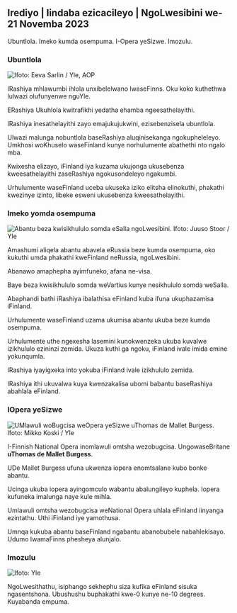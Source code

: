 ## Irediyo \| Iindaba ezicacileyo \| NgoLwesibini we-21 Novemba 2023

Ubuntlola. Imeko kumda osempuma. I-Opera yeSizwe. Imozulu.

### Ubuntlola

![ Ifoto: Eeva Sarlin / Yle, AOP](https://images.cdn.yle.fi/image/upload/c_crop,h_562,w_1000,x_0,y_32/ar_1.7777777777777777,c_fill,g_faces_10,whdpr_1.0/q_auto:eco/f_auto/fl_lossy/v1700569701/39-1204215655ca2203557b)

IRashiya mhlawumbi ihlola unxibelelwano lwaseFinns. Oku koko kuthethwa lulwazi olufunyenwe nguYle.

ERashiya Ukuhlola kwitrafikhi yedatha ehamba ngeesathelayithi.

IRashiya inesathelayithi zayo emajukujukwini, ezisebenzisela ubuntlola.

Ulwazi malunga nobuntlola baseRashiya aluqinisekanga ngokupheleleyo. Umkhosi woKhuselo waseFinland kunye norhulumente abathethi nto ngalo mba.

Kwixesha elizayo, iFinland iya kuzama ukujonga ukusebenza kweesathelayithi zaseRashiya ngokusondeleyo ngakumbi.

Urhulumente waseFinland uceba ukuseka iziko elitsha elinokuthi, phakathi kwezinye izinto, libeke esweni ukusebenza kweesathelayithi.

### Imeko yomda osempuma

![Abantu beza kwisikhululo somda eSalla ngoLwesibini. Ifoto: Juuso Stoor / Yle](https://images.cdn.yle.fi/image/upload/c_crop,h_2515,w_4470,x_0,y_0/ar_1.7777777777777777,c_fill,g_faces,h_675/0/0.q_auto:eco/f_auto/fl_lossy/v1700575368/39-1203513655b5b4d432e9)

Amashumi aliqela abantu abavela eRussia beze kumda osempuma, oko kukuthi umda phakathi kweFinland neRussia, ngoLwesibini.

Abanawo amaphepha ayimfuneko, afana ne-visa.

Baye beza kwisikhululo somda weVartius kunye nesikhululo somda weSalla.

Abaphandi bathi iRashiya ibalathisa eFinland kuba ifuna ukuphazamisa iFinland.

Urhulumente waseFinland uzama ukumisa abantu ukuba beze kumda osempuma.

Urhulumente uthe ngexesha lasemini kunokwenzeka ukuba kuvalwe izikhululo ezininzi zemida. Ukuza kuthi ga ngoku, iFinland ivale imida emine yokunqumla.

IRashiya iyayigxeka into yokuba iFinland ivale izikhululo zemida.

IRashiya ithi ukuvalwa kuya kwenzakalisa ubomi babantu baseRashiya abahlala eFinland.

### IOpera yeSizwe

![UMlawuli woBugcisa weOpera yeSizwe uThomas de Mallet Burgess. Ifoto: Mikko Koski / Yle](https://images.cdn.yle.fi/image/upload/c_crop,h_3078,w_5472,x_0,y_570/ar_1.7777777777777777,c_fill,g_faces,w_01_1.q_auto:eco/f_auto/fl_lossy/v1699350873/39-1196938654a091844d91)

I-Finnish National Opera inomlawuli omtsha wezobugcisa. UngowaseBritane **uThomas de Mallet Burgess**.

UDe Mallet Burgess ufuna ukwenza iopera enomtsalane kubo bonke abantu.

Ucinga ukuba iopera ayingomculo wabantu abalungileyo kuphela. Iopera kufuneka imalunga naye kule mihla.

Umlawuli omtsha wezobugcisa weNational Opera uhlala eFinland iinyanga ezintathu. Uthi iFinland iye yamothusa.

Umnqa kukuba abantu baseFinland ngabantu abanobubele nabahlekisayo. Udumo lwamaFinns phesheya alunjalo.

### Imozulu

![ Ifoto: Yle](https://images.cdn.yle.fi/image/upload/c_crop,h_1080,w_1919,x_0,y_0/ar_1.7777777777777777,c_fill,g_faces,h_675/0_pq2uto.:eco/f_auto/fl_lossy/v1700579363/39-1204521655cc80468754)

NgoLwesithathu, isiphango sekhephu siza kufika eFinland sisuka ngasentshona. Ubushushu buphakathi kwe-0 kunye ne-10 degrees. Kuyabanda empuma.